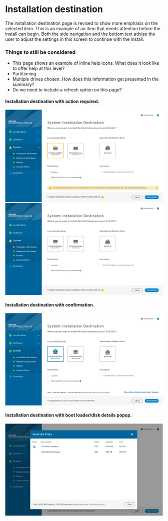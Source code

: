 # Installation destination
The installation destination page is revised to show more emphasis on the selected item. This is an example of an item that needs attention before the install can begin. Both the side navigation and the bottom text advise the user to adjust the settings in this screen to continue with the install.


### Things to still be considered
- This page shows an example of inline help icons. What does it look like to offer help at this level?
- Partitioning
- Multiple drives chosen. How does this information get presented in the summary?
- Do we need to include a refresh option on this page?

#### Installation destination with action required.
![Installation Destination](assets/imgs/Installation-destination-action-required.jpg)
![Installation Destination](assets/imgs/Installation-destination-choose-disk.jpg)
#### Installation destination with confirmation.
![Installation Destination](assets/imgs/Installation-destination-proceed.jpg)
#### Installation destination with boot loader/disk details popup.
![Installation Destination](assets/imgs/Installation-destination-popup.jpg)
